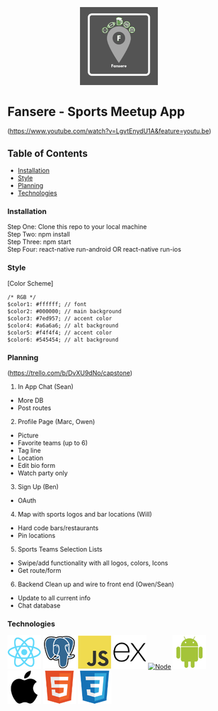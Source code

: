 <p align="center">
<a href="https://www.fansere.com/"><img src="images/logo.png" target="_blank" title="Fansere" alt="Fansere" width="35%"></a>
</p>

# Fansere - Sports Meetup App

(https://www.youtube.com/watch?v=LgvtEnydU1A&feature=youtu.be)

## Table of Contents

- [Installation](#installation)
- [Style](#style)
- [Planning](#planning)
- [Technologies](#technologies)

### Installation

Step One: Clone this repo to your local machine  
Step Two: npm install  
Step Three: npm start  
Step Four: react-native run-android OR react-native run-ios

### Style

[Color Scheme]
```
/* RGB */
$color1: #ffffff; // font
$color2: #000000; // main background
$color3: #7ed957; // accent color
$color4: #a6a6a6; // alt background
$color5: #f4f4f4; // accent color
$color6: #545454; // alt background
```

### Planning

(https://trello.com/b/DvXU9dNo/capstone)

1. In App Chat (Sean)  
- More DB  
- Post routes  
2. Profile Page (Marc, Owen)  
- Picture  
- Favorite teams (up to 6)  
- Tag line  
- Location  
- Edit bio form  
- Watch party only  
3. Sign Up (Ben)  
- OAuth
4. Map with sports logos and bar locations (Will)  
- Hard code bars/restaurants  
- Pin locations  
5. Sports Teams Selection Lists    
- Swipe/add functionality with all logos, colors, Icons  
- Get route/form  
6. Backend Clean up and wire to front end (Owen/Sean)  
- Update to all current info  
- Chat database  

### Technologies

<a href="https://facebook.github.io/react-native/"><img src="images/react-original.svg" target="_blank" title="React" alt="React" width="15%"></a>
<a href="https://www.javascript.com/"><img src="images/postgresql-original.svg" target="_blank" title="JS" alt="JS" width="15%"></a>
<a href="https://www.postgresql.org/"><img src="images/javascript-original.svg" target="_blank" title="PSQL" alt="PSQL" width="15%"></a>
<a href="https://www.npmjs.com/package/express"><img src="images/express-original.svg" target="_blank" title="Express" alt="Express" width="15%"></a>
<a href="https://nodejs.org/en/"><img src="images/node-original.svg" target="_blank" title="Node" alt="Node" width="15%"></a>
<a href="https://www.android.com/"><img src="images/android-original.svg" target="_blank" title="Android" alt="Android" width="15%"></a>
<a href="https://www.apple.com/"><img src="images/apple-original.svg" target="_blank" title="Apple" alt="Apple" width="15%"></a>
<a href="https://html.com/"><img src="images/html5-original.svg" target="_blank" title="HTML" alt="HTML" width="15%"></a>
<a href="https://css-tricks.com/"><img src="images/css3-original.svg" target="_blank" title="CSS" alt="CSS" width="15%"></a>
